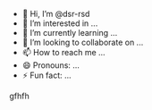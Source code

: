 - 👋 Hi, I’m @dsr-rsd
- 👀 I’m interested in ...
- 🌱 I’m currently learning ...
- 💞️ I’m looking to collaborate on ...
- 📫 How to reach me ...
- 😄 Pronouns: ...
- ⚡ Fun fact: ...

<!---
dsr-rsd/dsr-rsd is a ✨ special ✨ repository because its `README.md` (this file) appears on your GitHub profile.
You can click the Preview link to take a look at your changes.
--->
gfhfh
